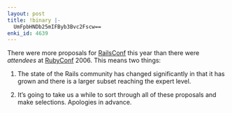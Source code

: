 ```yaml
---
layout: post
title: !binary |-
  UmFpbHNDb25mIFByb3Bvc2Fscw==
enki_id: 4639
---
```


There were more proposals for [RailsConf](http://railsconf.org/) this
year than there were *attendees* at [RubyConf](http://rubyconf.org)
2006. This means two things:

1. The state of the Rails community has changed significantly in that it
has grown and there is a larger subset reaching the expert level.

2. It’s going to take us a while to sort through all of these proposals
and make selections. Apologies in advance.
